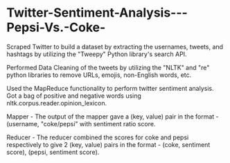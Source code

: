 # Twitter-Sentiment-Analysis---Pepsi-Vs.-Coke-
Scraped Twitter to build a dataset by extracting the usernames, tweets, and hashtags by utilizing the "Tweepy" Python library's search API.

Performed Data Cleaning of the tweets by utilizing the "NLTK" and "re" python libraries to remove URLs, emojis, non-English words, etc.

Used the MapReduce functionality to perform twitter sentiment analysis. Got a bag of positive and negative words using nltk.corpus.reader.opinion_lexicon.

Mapper - The output of the mapper gave a (key, value) pair in the format - (username, "coke/pepsi" with sentiment ratio score.

Reducer - The reducer combined the scores for coke and pepsi respectively to give 2 (key, value) pairs in the format - (coke, sentiment score), (pepsi, 
sentiment score).
